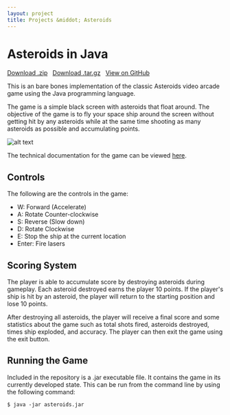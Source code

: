 ```yaml
---
layout: project
title: Projects &middot; Asteroids
---
```


Asteroids in Java
=================

<i class="icon-cloud-download"></i> <a href="https://github.com/caseyscarborough/j-asteroids/zipball/master">Download .zip</a> &nbsp; 
<i class="icon-cloud-download"></i> <a href="https://github.com/caseyscarborough/j-asteroids/tarball/master">Download .tar.gz</a> &nbsp; 
<i class="icon-github"></i> <a href="https://github.com/caseyscarborough/j-asteroids">View on GitHub</a>

This is an bare bones implementation of the classic Asteroids video arcade game using the Java programming language.

The game is a simple black screen with asteroids that float around. The objective of the game is to fly your space ship around the screen without getting hit by any asteroids while at the same time shooting as many asteroids as possible and accumulating points.

![alt text][screenshot]

The technical documentation for the game can be viewed [here][documentation].

Controls
--------

The following are the controls in the game:

- W: Forward (Accelerate)
- A: Rotate Counter-clockwise
- S: Reverse (Slow down)
- D: Rotate Clockwise
- E: Stop the ship at the current location
- Enter: Fire lasers

Scoring System
--------------

The player is able to accumulate score by destroying asteroids during gameplay. Each asteroid destroyed earns the player 10 points. If the player's ship is hit by an asteroid, the player will return to the starting position and lose 10 points.

After destroying all asteroids, the player will receive a final score and some statistics about the game such as total shots fired, asteroids destroyed, times ship exploded, and accuracy. The player can then exit the game using the exit button.

Running the Game
----------------

Included in the repository is a .jar executable file. It contains the game in its currently developed state. This can be run from the command line by using the following command:

<pre class="highlight"><code class="bash"><span class="dollar">$</span> java -jar asteroids.jar</code></pre>

[documentation]: http://caseyscarborough.github.com/j-asteroids/doc/
[screenshot]: https://github.com/caseyscarborough/j-asteroids/raw/master/resources/img/1.png "The game's main layout."